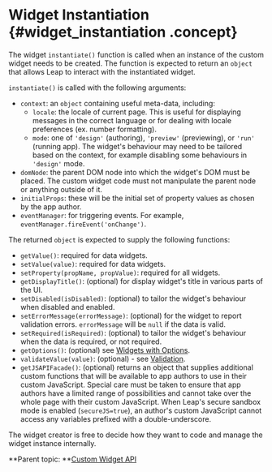 # Widget Instantiation {#widget_instantiation .concept}

The widget `instantiate()` function is called when an instance of the custom widget needs to be created. The function is expected to return an `object` that allows Leap to interact with the instantiated widget.

`instantiate()` is called with the following arguments:

-   `context`: an `object` containing useful meta-data, including:
    -   `locale`: the locale of current page. This is useful for displaying messages in the correct language or for dealing with locale preferences \(ex. number formatting\).
    -   `mode`: one of `'design'` \(authoring\), `'preview'` \(previewing\), or `'run'` \(running app\). The widget's behaviour may need to be tailored based on the context, for example disabling some behaviours in `'design'` mode.
-   `domNode`: the parent DOM node into which the widget's DOM must be placed. The custom widget code must not manipulate the parent node or anything outside of it.
-   `initialProps`: these will be the initial set of property values as chosen by the app author.
-   `eventManager`: for triggering events. For example, `eventManager.fireEvent('onChange')`.

The returned `object` is expected to supply the following functions:

-   `getValue()`: required for data widgets.
-   `setValue(value)`: required for data widgets.
-   `setProperty(propName, propValue)`: required for all widgets.
-   `getDisplayTitle()`: \(optional\) for display widget's title in various parts of the UI.
-   `setDisabled(isDisabled)`: \(optional\) to tailor the widget's behaviour when disabled and enabled.
-   `setErrorMessage(errorMessage)`: \(optional\) for the widget to report validation errors. `errorMessage` will be `null` if the data is valid.
-   `setRequired(isRequired)`: \(optional\) to tailor the widget's behaviour when the data is required, or not required.
-   `getOptions()`: \(optional\) see [Widgets with Options](widgets_options.md).
-   `validateValue(value)`: \(optional\) - see [Validation](widget_validation.md).
-   `getJSAPIFacade()`: \(optional\) returns an object that supplies additional custom functions that will be available to app authors to use in their custom JavaScript. Special care must be taken to ensure that app authors have a limited range of possibilities and cannot take over the whole page with their custom JavaScript. When Leap's secure sandbox mode is enabled \(`secureJS=true`\), an author's custom JavaScript cannot access any variables prefixed with a double-underscore.

The widget creator is free to decide how they want to code and manage the widget instance internally.

**Parent topic: **[Custom Widget API](customwidgetapi_landing.md)


